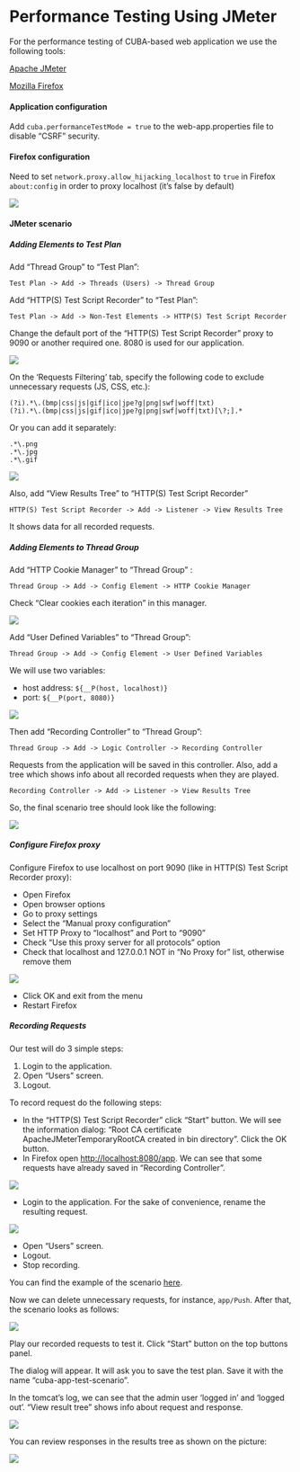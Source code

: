 # Performance Testing Using JMeter

For the performance testing of CUBA-based web application we use the following tools:

[Apache JMeter](https://jmeter.apache.org/)

[Mozilla Firefox](https://www.mozilla.org/en-US/firefox/) 

#### Application configuration 
Add `cuba.performanceTestMode = true` to the web-app.properties file to disable “CSRF” security.

#### Firefox configuration
Need to set `network.proxy.allow_hijacking_localhost` to `true` in Firefox `about:config` in order to proxy localhost (it’s false by default)

![](/img/6cb666d4368f7a83af5509c7aca78aabee8518af.png)

#### JMeter scenario
##### Adding Elements to Test Plan
Add “Thread Group” to “Test Plan”:
```
Test Plan -> Add -> Threads (Users) -> Thread Group
```
Add “HTTP(S) Test Script Recorder” to “Test Plan”:
```
Test Plan -> Add -> Non-Test Elements -> HTTP(S) Test Script Recorder
```
Change the default port of the “HTTP(S) Test Script Recorder” proxy to 9090 
or another required one. 8080 is used for our application.

![](/img/70f94592fc1ee6634f3f9da224f083b66103eba4.png)

On the ‘Requests Filtering’ tab, specify the following code to exclude unnecessary requests (JS, CSS, etc.):
```
(?i).*\.(bmp|css|js|gif|ico|jpe?g|png|swf|woff|txt)
(?i).*\.(bmp|css|js|gif|ico|jpe?g|png|swf|woff|txt)[\?;].*
```
Or you can add it separately:
```
.*\.png
.*\.jpg
.*\.gif
```

![](/img/a4b620d81b8f0269ce17a54e009553c663eb0e3e.png)

Also, add “View Results Tree” to “HTTP(S) Test Script Recorder”
```
HTTP(S) Test Script Recorder -> Add -> Listener -> View Results Tree
```
It shows data for all recorded requests.

##### Adding Elements to Thread Group
Add “HTTP Cookie Manager” to “Thread Group” :
```
Thread Group -> Add -> Config Element -> HTTP Cookie Manager
```
Check “Clear cookies each iteration” in this manager.

![](/img/bab80e708b14e744e629be05b7cc22f85857f222.png)

Add “User Defined Variables” to “Thread Group”:
```
Thread Group -> Add -> Config Element -> User Defined Variables
```

We will use two variables:

* host address: `${__P(host, localhost)}`
* port: `${__P(port, 8080)}`

![](/img/f579e01a75f53eb693807068e0e568181dac92d0.png)

Then add “Recording Controller” to “Thread Group”:
```
Thread Group -> Add -> Logic Controller -> Recording Controller
```
Requests from the application will be saved in this controller. Also, add a tree which 
shows info about all recorded requests when they are played.
```
Recording Controller -> Add -> Listener -> View Results Tree
```
So, the final scenario tree should look like the following:

![](/img/cbb6b094730b0e36feb3f3c576d737eae49df7c8.png)

##### Configure Firefox proxy
Configure Firefox to use localhost on port 9090 (like in HTTP(S) Test Script Recorder proxy):

* Open Firefox
* Open browser options
* Go to proxy settings
* Select the “Manual proxy configuration”
* Set HTTP Proxy to “localhost” and Port to “9090”
* Check “Use this proxy server for all protocols” option
* Check that localhost and 127.0.0.1 NOT in “No Proxy for” list, otherwise remove them

![](/img/8a39212d8d3dd000c0e4d1e15bab12a068e2f63c.png)

* Click OK and exit from the menu
* Restart Firefox

##### Recording Requests
Our test will do 3 simple steps:

1. Login to the application.
2. Open “Users” screen.
3. Logout.

To record request do the following steps:
* In the “HTTP(S) Test Script Recorder” click “Start” button. We will see the information dialog: “Root CA certificate ApacheJMeterTemporaryRootCA created in bin directory”. Click the OK button.
* In Firefox open [http://localhost:8080/app](). We can see that some requests have already saved in “Recording Controller”.

![](/img/6befc1e6a1e27ec743263b8133e13b2421e68d28.png)

* Login to the application. For the sake of convenience, rename the resulting request.

![](/img/53ea269aa842cd89b557ee011ae8f41af0b81da6.png)

* Open “Users” screen.
* Logout.
* Stop recording.

You can find the example of the scenario [here](/scenario/cuba-app-test-scenario.jmx).

Now we can delete unnecessary requests, for instance, `app/Push`. After that, the scenario looks as follows:

![](/img/ed7b17af7b574336d6f1472636699229ef5e8117.png)

Play our recorded requests to test it. Click “Start” button on the top buttons panel.

The dialog will appear. It will ask you to save the test plan. Save it with the name “cuba-app-test-scenario”.

In the tomcat’s log, we can see that the admin user ‘logged in’ and ‘logged out’. “View result tree” shows info about request and response.

![](/img/5bf080aba6d3457e561d9c6058cb77a03a4b4528.png)

You can review responses in the results tree as shown on the picture:

![](/img/2ff5aa5059349733794034260eafb73e05215d2f.png)